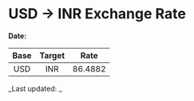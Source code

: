 # USD → INR Exchange Rate

**Date:** 

| Base | Target | Rate  |
|:----:|:------:|:-----:|
| USD  | INR    | 86.4882 |

_Last updated: _